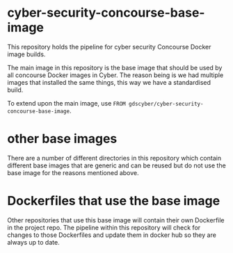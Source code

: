 # cyber-security-concourse-base-image

This repository holds the pipeline for cyber security Concourse Docker image builds.

The main image in this repository is the base image that should be used by all concourse Docker images in Cyber. The reason being is we had multiple images that installed the same things, this way we have a standardised build.

To extend upon the main image, use `FROM gdscyber/cyber-security-concourse-base-image`.

# other base images

There are a number of different directories in this repository which contain different base images that are generic and can be reused but do not use the base image for the reasons mentioned above.

# Dockerfiles that use the base image

Other repositories that use this base image will contain their own Dockerfile in the project repo. The pipeline within this repository will check for changes to those Dockerfiles and update them in docker hub so they are always up to date.
